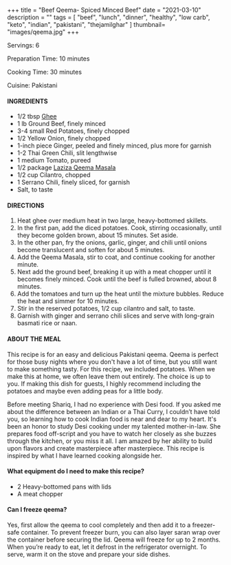 +++
title = "Beef Qeema- Spiced Minced Beef"
date = "2021-03-10"
description = ""
tags = [
    "beef",
    "lunch",
    "dinner",
    "healthy",
    "low carb", 
    "keto", 
    "indian",
    "pakistani",
    "thejamilghar"
]
thumbnail= "images/qeema.jpg"
+++

Servings: 6 <!--more-->

Preparation Time: 10 minutes 

Cooking Time: 30 minutes 

Cuisine: Pakistani


#### INGREDIENTS 

* 1/2 tbsp [Ghee](https://amzn.to/2ZkJkrW) 
* 1 lb Ground Beef, finely minced 
* 3-4 small Red Potatoes, finely chopped 
* 1/2 Yellow Onion, finely chopped 
* 1-inch piece Ginger, peeled and finely minced, plus more for garnish
* 1-2 Thai Green Chili, slit lengthwise 
* 1 medium Tomato, pureed 
* 1/2 package [Laziza Qeema Masala](https://amzn.to/3b4Y4B0)
* 1/2 cup Cilantro, chopped
* 1 Serrano Chili, finely sliced, for garnish
* Salt, to taste 

#### DIRECTIONS 

1. Heat ghee over medium heat in two large, heavy-bottomed skillets.  
2. In the first pan, add the diced potatoes. Cook, stirring occasionally, until they become golden brown, about 15 minutes. Set aside.
3. In the other pan, fry the onions, garlic, ginger, and chili until onions become translucent and soften for about 5 minutes. 
4. Add the Qeema Masala, stir to coat, and continue cooking for another minute.
5. Next add the ground beef, breaking it up with a meat chopper until it becomes finely minced. Cook until the beef is fulled browned, about 8 minutes. 
6. Add the tomatoes and turn up the heat until the mixture bubbles. Reduce the heat and simmer for 10 minutes. 
7. Stir in the reserved potatoes, 1/2 cup cilantro and salt, to taste. 
8. Garnish with ginger and serrano chili slices and serve with long-grain basmati rice or naan. 

#### ABOUT THE MEAL 

This recipe is for an easy and delicious Pakistani qeema. Qeema is perfect for those busy nights where you don't have a lot of time, but you still want to make something tasty. For this recipe, we included potatoes. When we make this at home, we often leave them out entirely. The choice is up to you. If making this dish for guests, I highly recommend including the potatoes and maybe even adding peas for a little body. 

Before meeting Shariq, I had no experience with Desi food. If you asked me about the difference between an Indian or a Thai Curry, I couldn’t have told you, so learning how to cook Indian food is near and dear to my heart. It's been an honor to study Desi cooking under my talented mother-in-law. She prepares food off-script and you have to watch her closely as she buzzes through the kitchen, or you miss it all. I am amazed by her ability to build upon flavors and create masterpiece after masterpiece. This recipe is inspired by what I have learned cooking alongside her.

#### What equipment do I need to make this recipe?

* 2 Heavy-bottomed pans with lids 
* A meat chopper

#### Can I freeze qeema?
Yes, first allow the qeema to cool completely and then add it to a freezer-safe container. To prevent freezer burn, you can also layer saran wrap over the container before securing the lid. Qeema will freeze for up to 2 months. When you’re ready to eat, let it defrost in the refrigerator overnight. To serve, warm it on the stove and prepare your side dishes.
